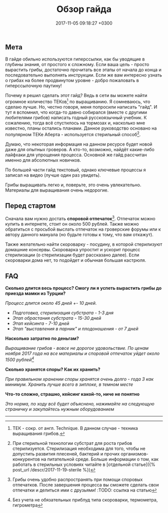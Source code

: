 ﻿---
layout: default
title:  "Обзор гайда"
date:   2017-11-05 09:18:27 +0300
categories: guide

---

## Мета
В гайде обильно используются гиперссылки, как бы уводящие в глубины знания, от простого к сложному. Если ваша цель - просто вырастить грибы, достаточно прочитать все этапы от начала до конца и последовательно выполнять инструкции. Если же вам интересно узнать о грибах на более продвинутом уровне - добро пожаловать в гиперссылочную паутину!

Почему я решил сделать этот гайд? Ведь в сети вы можете найти огромное количество ТЕКов[^1] по выращиванию. Я сомневаюсь, что сделаю лучше. Но, честно говоря, меня попросили написать "гайд". И тут я вспомнил, что когда-то давно собирался (вместе с другими любителями грибов) написать годный русскоязычный учебник. К сожалению, тогда всё спустилось на тормозах и, насколько мне известно, планы остались планами. Данное руководство основано на популярном ТЕКе Аберта - используется стерильный способ[^2].

Думаю, что некоторая информация на данном ресурсе будет новой даже для опытных гроверов. А кто-то, возможно, найдёт какие-либо лайфхаки для упрощения процесса. Основной же гайд рассчитан именно для абсолютных новичков.

По большей части гайд текстовый, однако ключевые процессы я записал на видео (лучше один раз увидеть).

Грибы выращивать легко и, поверьте, это очень увлекательно. Материалы для выращивания очень недорогие.

## Перед стартом
Сначала вам нужно достать **споровой отпечаток**[^3]. Отпечаток можно купить в интернете, стоит он около 500 рублей. Также можно обратиться с просьбой выслать отпечаток на гроверские форумы или к автору данного мануала (но будьте готовы к тому, что вам откажут).

Также желательно найти скороварку - посудину, в которой стерилизуют домашние консервы. Скороварка упростит и ускорит процесс стерилизации (о стерилизации будет рассказано далее). Если скороварки дома нет, то подойдет и обычная большая кастрюля.

## FAQ
**Сколько длится весь процесс? Смогу ли я успеть вырастить грибы до приезда мамки из Турции?**

*Процесс длится около 45 дней +- 10 дней.*

* *Подготовка, стерилизация субстрата - 1-3 дня*
* *Этап обрастания субстрата - 15-30 дней*
* *Этап кейсинга - 7-10 дней*
* *Этап "выставления в парник" и плодоношения - от 7 дней*

**Насколько затратно по деньгам?**

*Выращивание грибов - вовсе не дорогое удовольствие. По ценам ноября 2017 года на все материалы и споровой отпечаток уйдет около 1500 рублей[^4]*

**Сколько хранятся споры? Как их хранить?**

*При правильном хранении споры хранятся очень долго - года 3 как минимум. Хранить лучше всего в зиплоке, в темном месте*

**Что-то сложно, страшно, кейсинг какой-то, ниче не понятно**

*Это норма, по ходу всё будет объяснено, нажимайте на следующую страничку и закупайтесь нужным оборудованием*

----


[^1]: ТЕК - сокр. от англ. Technique. В данном случае - техника выращивания грибов.
[^2]: При стерильной технологии субстрат для роста грибов стерилизуется. Стерилизация необходима для того, чтобы не допустить развития плесенeй, бактерий и прочих организмов-конкурентов на питательной среде. Больше информации о том, как работать в стерильных условиях читайте в [отдельной статье]({% post_url /descr/2017-11-19-sterile %})
[^3]: Грибы очень удобно распространять при помощи споровых отпечатков. После завершения процесса вы сможете сделать свои отпечатки и делиться ими с друзьями! :TODO: ссылка на статью
[^4]: Без учета не обязательных приблуд типа скороварки, термометра, гигрометра
